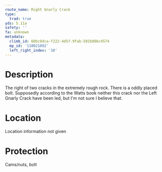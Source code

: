 ```yaml
---
route_name: Right Gnarly Crack
type:
  trad: true
yds: 5.11a
safety: ''
fa: unknown
metadata:
  climb_id: 60bc9dca-f222-4d5f-9fab-502b806c4574
  mp_id: '110021892'
  left_right_index: '18'
---
```

# Description
The right of two cracks in the extremely rough rock.  There is a oddly placed bolt.  Supposedly according to the Watts book neither this crack nor the Left Gnarly Crack have been led, but I'm not sure I believe that.

# Location
Location information not given

# Protection
Cams/nuts, bolt
